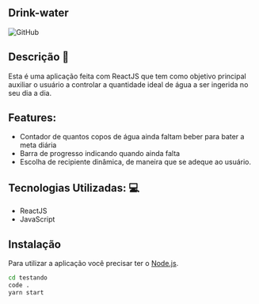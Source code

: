 ##  Drink-water 
![GitHub](https://img.shields.io/github/last-commit/WilliamKSilva/water-day)
##  Descrição :pencil:
Esta é uma aplicação feita com ReactJS que tem como objetivo principal auxiliar o usuário a controlar a quantidade ideal de água a ser ingerida no seu dia a dia. 
##  Features: 
- Contador de quantos copos de água ainda faltam beber para bater a meta diária 
- Barra de progresso indicando quando ainda falta 
- Escolha de recipiente dinâmica, de maneira que se adeque ao usuário.

## Tecnologias Utilizadas: :computer:
- ReactJS 
- JavaScript 

## Instalação

Para utilizar a aplicação você precisar ter o [Node.js](https://nodejs.org/).

```sh
cd testando
code .
yarn start
```
